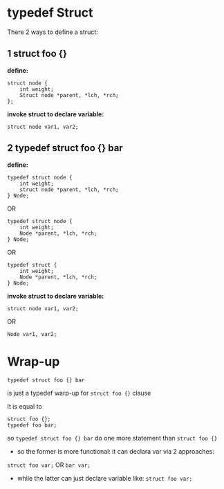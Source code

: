 typedef Struct
==============

There 2 ways to define a struct:

## 1 struct foo {}

**define:**
```
struct node {
	int weight;
	Struct node *parent, *lch, *rch;
};
```

**invoke struct to declare variable:**
```
struct node var1, var2;
```

## 2 typedef struct foo {} bar

**define:**
```
typedef struct node {
	int weight;
	struct node *parent, *lch, *rch;
} Node;
```
OR
```
typedef struct node {
	int weight;
	Node *parent, *lch, *rch;
} Node;
```
OR
```
typedef struct {
	int weight;
	Node *parent, *lch, *rch;
} Node;
```

**invoke struct to declare variable:**
```
struct node var1, var2;
```
OR
```
Node var1, var2;
```

Wrap-up
=======

```
typedef struct foo {} bar
```
is just a typedef warp-up for `struct foo {}` clause

It is equal to
```
struct foo {};
typedef foo bar;
```

so `typedef struct foo {} bar` do one more statement than `struct foo {}`

*   so the former is more functional:
it can declara var via 2 approaches:

`struct foo var;`
OR
`bar var;`

*   while the latter can just declare variable like:
`struct foo var;`


